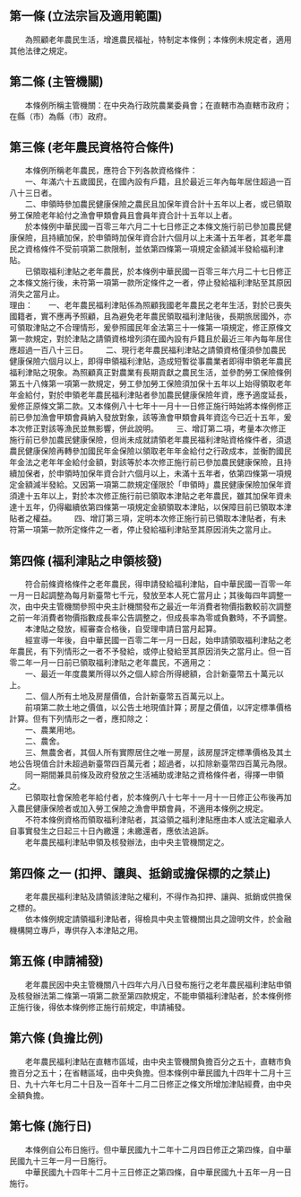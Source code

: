 第一條 (立法宗旨及適用範圍)
---------------------------
　　為照顧老年農民生活，增進農民福祉，特制定本條例；本條例未規定者，適用其他法律之規定。  


第二條 (主管機關)
-----------------
　　本條例所稱主管機關：在中央為行政院農業委員會；在直轄市為直轄市政府；在縣（市）為縣（市）政府。  


第三條 (老年農民資格符合條件)
-----------------------------
　　本條例所稱老年農民，應符合下列各款資格條件：  
　　一、年滿六十五歲國民，在國內設有戶籍，且於最近三年內每年居住超過一百八十三日者。  
　　二、申領時參加農民健康保險之農民且加保年資合計十五年以上者，或已領取勞工保險老年給付之漁會甲類會員且會員年資合計十五年以上者。  
　　於本條例中華民國一百零三年六月二十七日修正之本條文施行前已參加農民健康保險，且持續加保，於申領時加保年資合計六個月以上未滿十五年者，其老年農民之資格條件不受前項第二款限制，並依第四條第一項規定金額減半發給福利津貼。  
　　已領取福利津貼之老年農民，於本條例中華民國一百零三年六月二十七日修正之本條文施行後，未符第一項第一款所定條件之一者，停止發給福利津貼至其原因消失之當月止。  
理由：　　一、老年農民福利津貼係為照顧我國老年農民之老年生活，對於已喪失國籍者，實不應再予照顧，且為避免老年農民領取福利津貼後，長期旅居國外，亦可領取津貼之不合理情形，爰參照國民年金法第三十一條第一項規定，修正原條文第一款規定，對於津貼之請領資格增列須在國內設有戶籍且於最近三年內每年居住應超過一百八十三日。
　　二、現行老年農民福利津貼之請領資格僅須參加農民健康保險六個月以上，即得申領福利津貼，造成短暫從事農業者即得申領老年農民福利津貼之現象。為照顧真正對農業有長期貢獻之農民生活，並參酌勞工保險條例第五十八條第一項第一款規定，勞工參加勞工保險須加保十五年以上始得領取老年年金給付，對於申領老年農民福利津貼者參加農民健康保險年資，應予適度延長，爰修正原條文第二款。又本條例八十七年十一月十一日修正施行時始將本條例修正前已參加漁會甲類會員納入發放對象，該等漁會甲類會員年資迄今已近十五年，爰本次修正對該等漁民並無影響，併此說明。
　　三、增訂第二項，考量本次修正施行前已參加農民健康保險，但尚未成就請領老年農民福利津貼資格條件者，須退農民健康保險再轉參加國民年金保險以領取老年年金給付之行政成本，並衡酌國民年金法之老年年金給付金額，對該等於本次修正施行前已參加農民健康保險，且持續加保者，於申領時加保年資合計六個月以上，未滿十五年者，依第四條第一項規定金額減半發給。又因第一項第二款規定僅限於「申領時」農民健康保險加保年資須達十五年以上，對於本次修正施行前已領取本津貼之老年農民，雖其加保年資未達十五年，仍得繼續依第四條第一項規定金額領取本津貼，以保障目前已領取本津貼者之權益。
　　四、增訂第三項，定明本次修正施行前已領取本津貼者，有未符第一項第一款所定條件之一者，停止發給福利津貼至其原因消失之當月止。

第四條 (福利津貼之申領核發)
---------------------------
　　符合前條資格條件之老年農民，得申請發給福利津貼，自中華民國一百零一年一月一日起調整為每月新臺幣七千元，發放至本人死亡當月止；其後每四年調整一次，由中央主管機關參照中央主計機關發布之最近一年消費者物價指數較前次調整之前一年消費者物價指數成長率公告調整之，但成長率為零或負數時，不予調整。  
　　本津貼之發放，經審查合格後，自受理申請日當月起算。  
　　經宣導一年後，自中華民國一百零二年一月一日起，始申請領取福利津貼之老年農民，有下列情形之一者不予發給，或停止發給至其原因消失之當月止。但一百零二年一月一日前已領取福利津貼之老年農民，不適用之：  
　　一、最近一年度農業所得以外之個人綜合所得總額，合計新臺幣五十萬元以上。  
　　二、個人所有土地及房屋價值，合計新臺幣五百萬元以上。  
　　前項第二款土地之價值，以公告土地現值計算；房屋之價值，以評定標準價格計算。但有下列情形之一者，應扣除之：  
　　一、農業用地。  
　　二、農舍。  
　　三、無農舍者，其個人所有實際居住之唯一房屋，該房屋評定標準價格及其土地公告現值合計未超過新臺幣四百萬元者；超過者，以扣除新臺幣四百萬元為限。  
　　同一期間兼具前條及政府發放之生活補助或津貼之資格條件者，得擇一申領之。  
　　已領取社會保險老年給付者，於本條例八十七年十一月十一日修正公布後再加入農民健康保險者或加入勞工保險之漁會甲類會員，不適用本條例之規定。  
　　不符本條例資格而領取福利津貼者，其溢領之福利津貼應由本人或法定繼承人自事實發生之日起三十日內繳還；未繳還者，應依法追訴。  
　　老年農民福利津貼申領及核發辦法，由中央主管機關定之。  


第四條 之一 (扣押、讓與、抵銷或擔保標的之禁止)
----------------------------------------------
　　老年農民福利津貼及請領該津貼之權利，不得作為扣押、讓與、抵銷或供擔保之標的。  
　　依本條例規定請領福利津貼者，得檢具中央主管機關出具之證明文件，於金融機構開立專戶，專供存入本津貼之用。  


第五條 (申請補發)
-----------------
　　老年農民因中央主管機關八十四年六月八日發布施行之老年農民福利津貼申領及核發辦法第二條第一項第二款至第四款規定，不能申領福利津貼者，於本條例修正施行後，得依本條例修正施行前規定，申請補發。  


第六條 (負擔比例)
-----------------
　　老年農民福利津貼在直轄市區域，由中央主管機關負擔百分之五十，直轄市負擔百分之五十；在省轄區域，由中央負擔。但本條例中華民國九十四年十二月十三日、九十六年七月二十日及一百年十二月二日修正之條文所增加津貼經費，由中央全額負擔。  


第七條 (施行日)
---------------
　　本條例自公布日施行。但中華民國九十二年十二月四日修正之第四條，自中華民國九十三年一月一日施行。  
　　中華民國九十四年十二月十三日修正之第四條，自中華民國九十五年一月一日施行。